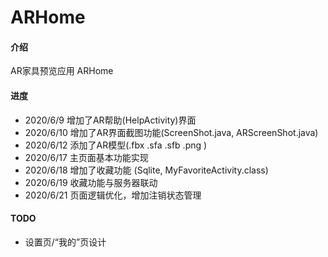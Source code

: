 # ARHome

#### 介绍
AR家具预览应用 ARHome

#### 进度
* 2020/6/9 增加了AR帮助(HelpActivity)界面
* 2020/6/10 增加了AR界面截图功能(ScreenShot.java, ARScreenShot.java)
* 2020/6/12 添加了AR模型(.fbx .sfa .sfb .png )
* 2020/6/17 主页面基本功能实现
* 2020/6/18 增加了收藏功能 (Sqlite, MyFavoriteActivity.class)
* 2020/6/19 收藏功能与服务器联动
* 2020/6/21 页面逻辑优化，增加注销状态管理
#### TODO
* 设置页/“我的”页设计
